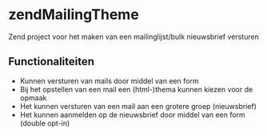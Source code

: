 zendMailingTheme
================

Zend project voor het maken van een mailinglijst/bulk nieuwsbrief versturen

Functionaliteiten
-----------------
- Kunnen versturen van mails door middel van een form
- Bij het opstellen van een mail een (html-)thema kunnen kiezen voor de opmaak
- Het kunnen versturen van een mail aan een grotere groep (nieuwsbrief)
- Het kunnen aanmelden op de nieuwsbrief door middel van een form (double opt-in)
